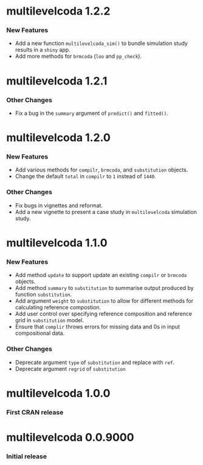 # multilevelcoda 1.2.2

### New Features

* Add a new function `multilevelcoda_sim()` to bundle simulation study results in a `shiny` app.
* Add more methods for `brmcoda` (`loo` and `pp_check`).

# multilevelcoda 1.2.1

### Other Changes

* Fix a bug in the `summary` argument of `predict()` and `fitted()`.

# multilevelcoda 1.2.0

### New Features

* Add various methods for `compilr`, `brmcoda`, and `substitution` objects.
* Change the default `total` in `compilr` to `1` instead of `1440`.

### Other Changes

* Fix bugs in vignettes and reformat.
* Add a new vignette to present a case study in `multilevelcoda` simulation study.

# multilevelcoda 1.1.0

### New Features

* Add method `update` to support update an existing `compilr` or `brmcoda` objects.
* Add method `summary` to `substitution` to summarise output produced by function `substitution`.
* Add argument `weight` to `substitution` to allow for different methods for calculating reference compostion.
* Add user control over specifying reference composition and reference grid in `substitution` model.
* Ensure that `complir` throws errors for missing data and 0s in input compositional data.

### Other Changes

* Deprecate argument `type` of `substitution` and replace with `ref`.
* Deprecate argument `regrid` of `substitution`

# multilevelcoda 1.0.0

### First CRAN release

# multilevelcoda 0.0.9000

### Initial release

